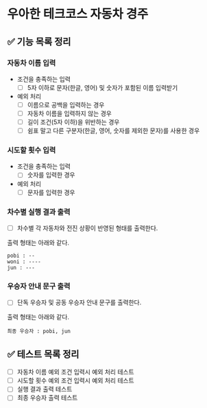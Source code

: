# 우아한 테크코스 자동차 경주
## ✅ 기능 목록 정리
### 자동차 이름 입력
- 조건을 충족하는 입력
  - [ ] 5자 이하로 문자(한글, 영어) 및 숫자가 포함된 이름 입력받기

- 예외 처리
  - [ ] 이름으로 공백을 입력하는 경우
  - [ ] 자동차 이름을 입력하지 않는 경우
  - [ ] 길이 조건(5자 이하)을 위반하는 경우
  - [ ] 쉼표 말고 다른 구분자(한글, 영어, 숫자를 제외한 문자)를 사용한 경우

### 시도할 횟수 입력
- 조건을 충족하는 입력
  - [ ] 숫자를 입력한 경우
- 예외 처리
  - [ ] 문자를 입력한 경우

### 차수별 실행 결과 출력
- [ ] 차수별 각 자동차와 전진 상황이 반영된 형태를 출력한다.

출력 형태는 아래와 같다.
```
pobi : --
woni : ----
jun : ---
```

### 우승자 안내 문구 출력
- [ ] 단독 우승자 및 공동 우승자 안내 문구를 출력한다.

출력 형태는 아래와 같다.
```
최종 우승자 : pobi, jun
```
## ✅ 테스트 목록 정리
- [ ] 자동차 이름 예외 조건 입력시 예외 처리 테스트
- [ ] 시도할 횟수 예외 조건 입력시 예외 처리 테스트
- [ ] 실행 결과 출력 테스트
- [ ] 최종 우승자 출력 테스트

